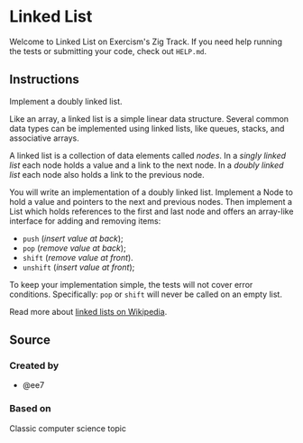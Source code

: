 # Linked List

Welcome to Linked List on Exercism's Zig Track.
If you need help running the tests or submitting your code, check out `HELP.md`.

## Instructions

Implement a doubly linked list.

Like an array, a linked list is a simple linear data structure.
Several common data types can be implemented using linked lists, like queues, stacks, and associative arrays.

A linked list is a collection of data elements called *nodes*.
In a *singly linked list* each node holds a value and a link to the next node.
In a *doubly linked list* each node also holds a link to the previous node.

You will write an implementation of a doubly linked list.
Implement a Node to hold a value and pointers to the next and previous nodes.
Then implement a List which holds references to the first and last node and offers an array-like interface for adding and removing items:

- `push` (*insert value at back*);
- `pop` (*remove value at back*);
- `shift` (*remove value at front*).
- `unshift` (*insert value at front*);

To keep your implementation simple, the tests will not cover error conditions.
Specifically: `pop` or `shift` will never be called on an empty list.

Read more about [linked lists on Wikipedia][linked-lists].

[linked-lists]: https://en.wikipedia.org/wiki/Linked_list

## Source

### Created by

- @ee7

### Based on

Classic computer science topic